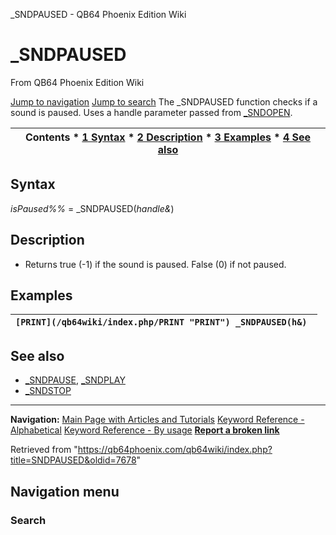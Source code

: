 


\_SNDPAUSED - QB64 Phoenix Edition Wiki








# \_SNDPAUSED



From QB64 Phoenix Edition Wiki



[Jump to navigation](#mw-head)
[Jump to search](#searchInput)
The \_SNDPAUSED function checks if a sound is paused. Uses a handle parameter passed from [\_SNDOPEN](/qb64wiki/index.php/SNDOPEN "SNDOPEN").


  






| Contents * [1 Syntax](#Syntax) * [2 Description](#Description) * [3 Examples](#Examples) * [4 See also](#See_also) |
| --- |


## Syntax


*isPaused%%* = \_SNDPAUSED(*handle&*)
  




## Description


* Returns true (-1) if the sound is paused. False (0) if not paused.


  




## Examples




| ``` [PRINT](/qb64wiki/index.php/PRINT "PRINT") _SNDPAUSED(h&)  ``` |
| --- |


  




## See also


* [\_SNDPAUSE](/qb64wiki/index.php/SNDPAUSE "SNDPAUSE"), [\_SNDPLAY](/qb64wiki/index.php/SNDPLAY "SNDPLAY")
* [\_SNDSTOP](/qb64wiki/index.php/SNDSTOP "SNDSTOP")


  






---


**Navigation:**
[Main Page with Articles and Tutorials](/qb64wiki/index.php/Main_Page "Main Page")
[Keyword Reference - Alphabetical](/qb64wiki/index.php/Keyword_Reference_-_Alphabetical "Keyword Reference - Alphabetical")
[Keyword Reference - By usage](/qb64wiki/index.php/Keyword_Reference_-_By_usage "Keyword Reference - By usage")
**[Report a broken link](https://qb64phoenix.com/forum/showthread.php?tid=2800)**  





Retrieved from "<https://qb64phoenix.com/qb64wiki/index.php?title=SNDPAUSED&oldid=7678>"




## Navigation menu








### Search





















